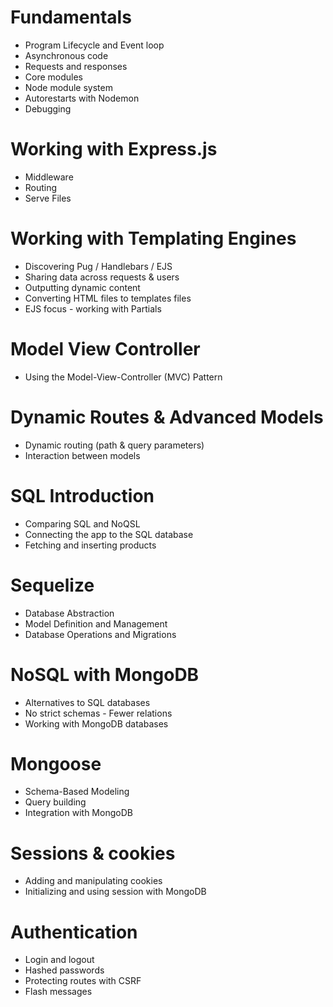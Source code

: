 # Fundamentals

- Program Lifecycle and Event loop
- Asynchronous code
- Requests and responses
- Core modules
- Node module system
- Autorestarts with Nodemon
- Debugging

# Working with Express.js

- Middleware
- Routing
- Serve Files

# Working with Templating Engines

- Discovering Pug / Handlebars / EJS
- Sharing data across requests & users
- Outputting dynamic content
- Converting HTML files to templates files
- EJS focus - working with Partials

# Model View Controller

- Using the Model-View-Controller (MVC) Pattern

# Dynamic Routes & Advanced Models

- Dynamic routing (path & query parameters)
- Interaction between models

# SQL Introduction

- Comparing SQL and NoQSL
- Connecting the app to the SQL database
- Fetching and inserting products

# Sequelize

- Database Abstraction
- Model Definition and Management
- Database Operations and Migrations

# NoSQL with MongoDB

- Alternatives to SQL databases
- No strict schemas - Fewer relations
- Working with MongoDB databases

# Mongoose

- Schema-Based Modeling
- Query building
- Integration with MongoDB

# Sessions & cookies

- Adding and manipulating cookies
- Initializing and using session with MongoDB

# Authentication

- Login and logout
- Hashed passwords
- Protecting routes with CSRF
- Flash messages
